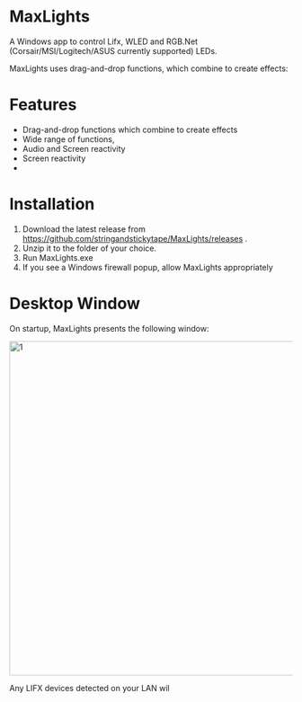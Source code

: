 # MaxLights
A Windows app to control Lifx, WLED and RGB.Net (Corsair/MSI/Logitech/ASUS currently supported) LEDs.

MaxLights uses drag-and-drop functions, which combine to create effects:



# Features
* Drag-and-drop functions which combine to create effects
* Wide range of functions,
* Audio and Screen reactivity
* Screen reactivity
* 

# Installation
1) Download the latest release from https://github.com/stringandstickytape/MaxLights/releases .
2) Unzip it to the folder of your choice.
3) Run MaxLights.exe
4) If you see a Windows firewall popup, allow MaxLights appropriately

# Desktop Window
On startup, MaxLights presents the following window:

<img width="595" alt="1" src="https://user-images.githubusercontent.com/4246218/149524582-9d84b198-97f7-47bc-8ab6-57cf104b1dd7.png">

Any LIFX devices detected on your LAN wil

